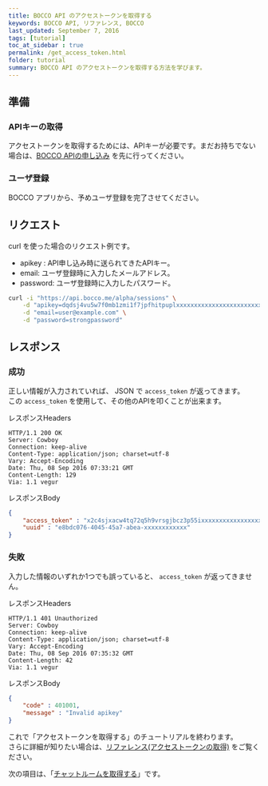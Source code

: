 ```yaml
---
title: BOCCO API のアクセストークンを取得する
keywords: BOCCO API, リファレンス, BOCCO
last_updated: September 7, 2016
tags: [tutorial]
toc_at_sidebar : true
permalink: /get_access_token.html
folder: tutorial
summary: BOCCO API のアクセストークンを取得する方法を学びます。
---
```



## 準備

### APIキーの取得

アクセストークンを取得するためには、APIキーが必要です。まだお持ちでない場合は、[BOCCO APIの申し込み](index.html#bocco-api--1) を先に行ってください。

### ユーザ登録

BOCCO アプリから、予めユーザ登録を完了させてください。

## リクエスト

curl を使った場合のリクエスト例です。

- apikey : API申し込み時に送られてきたAPIキー。
- email: ユーザ登録時に入力したメールアドレス。
- password: ユーザ登録時に入力したパスワード。

```bash
curl -i "https://api.bocco.me/alpha/sessions" \
    -d "apikey=dqdsj4vu5w7f0mb1zmi1f7jpfhitpuplxxxxxxxxxxxxxxxxxxxxxxxxxxxxxxxx" \
    -d "email=user@example.com" \
    -d "password=strongpassword"
```

## レスポンス

### 成功

正しい情報が入力されていれば、 JSON で `access_token` が返ってきます。  
この `access_token` を使用して、その他のAPIを叩くことが出来ます。

レスポンスHeaders

```
HTTP/1.1 200 OK
Server: Cowboy
Connection: keep-alive
Content-Type: application/json; charset=utf-8
Vary: Accept-Encoding
Date: Thu, 08 Sep 2016 07:33:21 GMT
Content-Length: 129
Via: 1.1 vegur
```

レスポンスBody

```json
{
    "access_token" : "x2c4sjxacw4tq72q5h9vrsgjbcz3p55ixxxxxxxxxxxxxxxxxxxxxxxxxxxxxxxx",
    "uuid" : "e8bdc076-4045-45a7-abea-xxxxxxxxxxxx"
}
```

### 失敗

入力した情報のいずれか1つでも誤っていると、 `access_token` が返ってきません。

レスポンスHeaders

```
HTTP/1.1 401 Unauthorized
Server: Cowboy
Connection: keep-alive
Content-Type: application/json; charset=utf-8
Vary: Accept-Encoding
Date: Thu, 08 Sep 2016 07:35:32 GMT
Content-Length: 42
Via: 1.1 vegur
```

レスポンスBody

```json
{
    "code" : 401001,
    "message" : "Invalid apikey"
}
```

これで「アクセストークンを取得する」のチュートリアルを終わります。  
さらに詳細が知りたい場合は、[リファレンス(アクセストークンの取得)](/reference.html#post-sessions) をご覧ください。

次の項目は、「[チャットルームを取得する](/get_joined_rooms.html)」です。
